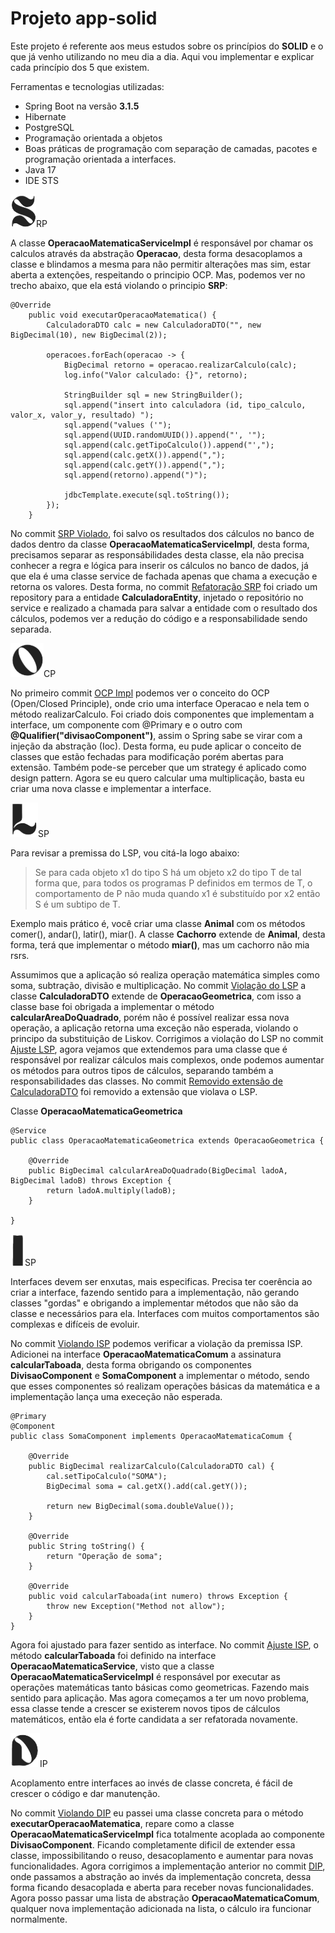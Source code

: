 # Projeto app-solid
Este projeto é referente aos meus estudos sobre os princípios do **SOLID** e o que já venho utilizando no meu dia a dia. 
Aqui vou implementar e explicar cada princípio dos 5 que existem.

Ferramentas e tecnologias utilizadas: 
- Spring Boot na versão **3.1.5**
- Hibernate
- PostgreSQL
- Programação orientada a objetos
- Boas práticas de programação com separação de camadas, pacotes e programação orientada a interfaces.
- Java 17
- IDE STS

![S](https://github.com/guigomes91/app-solid/blob/master/src/main/resources/static/assets/S_BG.png)RP

A classe **OperacaoMatematicaServiceImpl** é responsável por chamar os calculos através da abstração **Operacao**, desta forma desacoplamos a classe e blindamos a mesma 
para não permitir alterações mas sim, estar aberta a extenções, respeitando o principio OCP. Mas, podemos ver no trecho abaixo, que ela está violando o principio **SRP**:

```
@Override
	public void executarOperacaoMatematica() {
		CalculadoraDTO calc = new CalculadoraDTO("", new BigDecimal(10), new BigDecimal(2));
		
		operacoes.forEach(operacao -> {
			BigDecimal retorno = operacao.realizarCalculo(calc);
			log.info("Valor calculado: {}", retorno);
			
			StringBuilder sql = new StringBuilder();
			sql.append("insert into calculadora (id, tipo_calculo, valor_x, valor_y, resultado) ");
			sql.append("values ('");
			sql.append(UUID.randomUUID()).append("', '");
			sql.append(calc.getTipoCalculo()).append("',");
			sql.append(calc.getX()).append(",");
			sql.append(calc.getY()).append(",");
			sql.append(retorno).append(")");
			
			jdbcTemplate.execute(sql.toString());
		});
	}
```

No commit [SRP Violado](https://github.com/guigomes91/app-solid/commit/b915013f2ce0c2241a0f3c00b525afbd60cdbb98), foi salvo os resultados dos cálculos no banco de dados dentro da classe **OperacaoMatematicaServiceImpl**, desta forma, precisamos
separar as responsábilidades desta classe, ela não precisa conhecer a regra e lógica para inserir os cálculos no banco de dados, já que ela é uma classe service de fachada apenas que chama a execução e retorna os valores.
Desta forma, no commit [Refatoração SRP](https://github.com/guigomes91/app-solid/commit/cb8b1b5686479bb831b306cb47e290e6b8a54f60) foi criado um repository para a entidade **CalculadoraEntity**, injetado o repositório no service e realizado a chamada para salvar 
a entidade com o resultado dos cálculos, podemos ver a redução do código e a responsabilidade sendo separada.

![O](https://github.com/guigomes91/app-solid/blob/master/src/main/resources/static/assets/O_BG.png)CP

No primeiro commit [OCP Impl](https://github.com/guigomes91/app-solid/commit/865ea4fc5244968d8bec768f9139abf88d415339#diff-bb2848a183e7299ddae9d28f9c750c17468172083578132930a1f9f52a6a350f) podemos ver o conceito do OCP (Open/Closed Principle), onde crio uma interface Operacao e nela tem o método realizarCalculo.
Foi criado dois componentes que implementam a interface, um componente com @Primary e o outro com **@Qualifier("divisaoComponent")**, assim o Spring sabe se virar com a injeção da 
abstração (Ioc).
Desta forma, eu pude aplicar o conceito de classes que estão fechadas para modificação porém abertas para extensão. Também pode-se perceber que um strategy é aplicado
como design pattern. Agora se eu quero calcular uma multiplicação, basta eu criar uma nova classe e implementar a interface.

![L](https://github.com/guigomes91/app-solid/blob/master/src/main/resources/static/assets/L_BG.png)SP

Para revisar a premissa do LSP, vou citá-la logo abaixo:

>Se para cada objeto x1 do tipo S há um objeto x2 do tipo T de tal forma que, para todos os programas P definidos em termos de T,
>o comportamento de P não muda quando x1 é substituído por x2 então S é um subtipo de T.

Exemplo mais prático é, você criar uma classe **Animal** com os métodos comer(), andar(), latir(), miar().
A classe **Cachorro** extende de **Animal**, desta forma, terá que implementar o método **miar()**, mas um cachorro não mia rsrs.

Assumimos que a aplicação só realiza operação matemática simples como soma, subtração, divisão e multiplicação. No commit [Violação do LSP](https://github.com/guigomes91/app-solid/commit/ca09858bfcdd9577eeae97dd9e9ded220d835bd0) a classe **CalculadoraDTO** extende de 
**OperacaoGeometrica**, com isso a classe base foi obrigada a implementar o método **calcularAreaDoQuadrado**, porém não é possível realizar essa nova operação, a aplicação retorna uma exceção não esperada, violando o principo da substituição de Liskov.
Corrigimos a violação do LSP no commit [Ajuste LSP](https://github.com/guigomes91/app-solid/commit/6aca9ea441a608f8d90aece1b11dcd19a3b1504a), agora vejamos que extendemos para uma classe que é responsável por realizar cálculos mais complexos, onde podemos aumentar os métodos para outros tipos de cálculos, separando também a responsabilidades das classes.
No commit [Removido extensão de CalculadoraDTO](https://github.com/guigomes91/app-solid/commit/5fee06d20350a8a42fa6dbf27119989b5be407d2) foi removido a extensão que violava o LSP.

Classe **OperacaoMatematicaGeometrica**

```
@Service
public class OperacaoMatematicaGeometrica extends OperacaoGeometrica {
	
	@Override
	public BigDecimal calcularAreaDoQuadrado(BigDecimal ladoA, BigDecimal ladoB) throws Exception {
		return ladoA.multiply(ladoB);
	}

}
```

![I](https://github.com/guigomes91/app-solid/blob/master/src/main/resources/static/assets/I_BG.png)SP

Interfaces devem ser enxutas, mais especificas. Precisa ter coerência ao criar a interface, fazendo sentido para a implementação, não gerando classes "gordas" e obrigando a implementar métodos que não são da classe e necessários para ela. 
Interfaces com muitos comportamentos são complexas e difíceis de evoluir.

No commit [Violando ISP](https://github.com/guigomes91/app-solid/commit/5f1e64e735159b599adda48a1b93f975f4cba302) podemos verificar a violação da premissa ISP. Adicionei na interface **OperacaoMatematicaComum**
a assinatura **calcularTaboada**, desta forma obrigando os componentes **DivisaoComponent** e **SomaComponent** a implementar o método, sendo que esses componentes só realizam operações básicas da matemática e a implementação lança uma execeção não esperada.

```
@Primary
@Component
public class SomaComponent implements OperacaoMatematicaComum {

	@Override
	public BigDecimal realizarCalculo(CalculadoraDTO cal) {
		cal.setTipoCalculo("SOMA");
		BigDecimal soma = cal.getX().add(cal.getY());
		
		return new BigDecimal(soma.doubleValue());
	}

	@Override
	public String toString() {
		return "Operação de soma";
	}

	@Override
	public void calcularTaboada(int numero) throws Exception {
		throw new Exception("Method not allow");
	}
}
```
Agora foi ajustado para fazer sentido as interface. No commit [Ajuste ISP](https://github.com/guigomes91/app-solid/commit/d88c3fdbc389bfc7e632aa83b8ec8889a796ce28), o método **calcularTaboada** foi definido na 
interface **OperacaoMatematicaService**, visto que a classe **OperacaoMatematicaServiceImpl** é responsável por executar as operações matemáticas tanto básicas como geometricas. Fazendo mais sentido para aplicação.
Mas agora começamos a ter um novo problema, essa classe tende a crescer se existerem novos tipos de cálculos matemáticos, então ela é forte candidata a ser refatorada novamente.

![D](https://github.com/guigomes91/app-solid/blob/master/src/main/resources/static/assets/D_BG.png)IP

Acoplamento entre interfaces ao invés de classe concreta, é fácil de crescer o código e dar manutenção. 

No commit [Violando DIP](https://github.com/guigomes91/app-solid/commit/aaf22270e2b918872d06f3287c780580bac74965) eu passei uma classe concreta para o método **executarOperacaoMatematica**, repare como a classe **OperacaoMatematicaServiceImpl** fica totalmente 
acoplada ao componente **DivisaoComponent**. Ficando completamente dificil de extender essa classe, impossibilitando o reuso, desacoplamento e aumentar para novas funcionalidades.
Agora corrigimos a implementação anterior no commit [DIP](https://github.com/guigomes91/app-solid/commit/6653c611b5d17863090bff5f182a297cb804430f), onde passamos a abstração ao invés da implementação concreta, dessa forma ficando desacoplada e aberta para receber novas
funcionalidades. Agora posso passar uma lista de abstração **OperacaoMatematicaComum**, qualquer nova implementação adicionada na lista, o cálculo ira funcionar normalmente.

